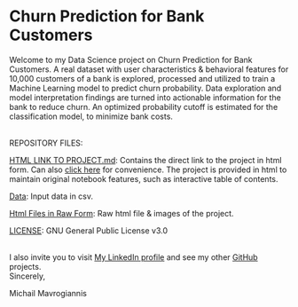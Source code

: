 # Churn Prediction for Bank Customers

Welcome to my Data Science project on Churn Prediction for Bank Customers. A real dataset with user characteristics & behavioral features for 10,000 customers of a bank is explored, processed and utilized to train a Machine Learning model to predict churn probability. Data exploration and model interpretation findings are turned into actionable information for the bank to reduce churn. An optimized probability cutoff is estimated for the classification model, to minimize bank costs. 

<br /> REPOSITORY FILES:

[HTML LINK TO PROJECT.md](https://github.com/MichailData/Churn_Prediction_for_Bank_Customers/blob/main/HTML%20LINK%20TO%20PROJECT.md): Contains the direct link to the project in html form. Can also [click here](https://michaildata.github.io/Churn_Prediction_for_Bank_Customers/Html%20Files%20in%20Raw%20Form/Churn.html) for convenience. The project is provided in html to maintain original notebook features, such as interactive table of contents.

[Data](https://github.com/MichailData/Churn_Prediction_for_Bank_Customers/blob/main/Data.csv): Input data in csv.

[Html Files in Raw Form](https://github.com/MichailData/Churn_Prediction_for_Bank_Customers/tree/main/Html%20Files%20in%20Raw%20Form): Raw html file & images of the project.

[LICENSE](https://github.com/MichailData/Churn_Prediction_for_Bank_Customers/blob/main/LICENSE): GNU General Public License v3.0

<br /> I also invite you to visit [My LinkedIn profile](https://www.linkedin.com/in/michail-mavrogiannis/) and see my other [GitHub](https://github.com/MichailData?tab=repositories) projects.
<br /> Sincerely,

Michail Mavrogiannis
